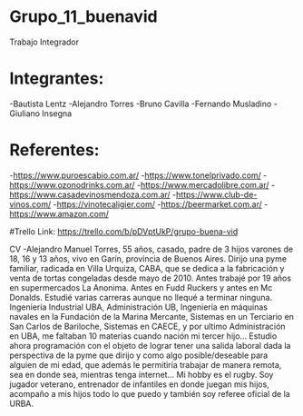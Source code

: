 # Grupo_11_buenavid
Trabajo Integrador

# Integrantes:
-Bautista Lentz
-Alejandro Torres
-Bruno Cavilla
-Fernando Musladino
-Giuliano Insegna 


# Referentes:
-https://www.puroescabio.com.ar/
-https://www.tonelprivado.com/
-https://www.ozonodrinks.com.ar/
-https://www.mercadolibre.com.ar/
-https://www.casadevinosmendoza.com.ar/
-https://www.club-de-vinos.com/
-https://vinotecaligier.com/
-https://beermarket.com.ar/
-https://www.amazon.com/


#Trello
Link: https://trello.com/b/pDVptUkP/grupo-buena-vid

CV
-Alejandro Manuel Torres, 55 años, casado, padre de 3 hijos varones de 18, 16 y 13 años, vivo en Garín, provincia de Buenos Aires. Dirijo una pyme familiar, radicada en Villa Urquiza, CABA, que se dedica a la fabricación y venta de tortas congeladas desde mayo de 2010. Antes trabajé por 19 años en supermercados La Anonima. Antes en Fudd Ruckers y antes en Mc Donalds. Estudié varias carreras aunque no llequé a terminar ninguna. Ingeniería Industrial UBA, Administración UB, Ingeniería en máquinas navales en la Fundación de la Marina Mercante, Sistemas en un Terciario en San Carlos de Bariloche, Sistemas en CAECE, y por ultimo Administración en UBA, me faltaban 10 materias cuando nación mi tercer hijo...
Estudio ahora programación con el objeto de lograr tener una salida laboral dada la perspectiva de la pyme que dirijo y como algo posible/deseable para alguien de mi edad, que además le permitiría trabajar de manera remota, sea en donde sea, mientras tenga internet...
Mi hobby es el rugby. Soy jugador veterano, entrenador de infantiles en donde juegan mis hijos, acompaño a mis hijos todo lo que puedo y también soy referee oficial de la URBA.
